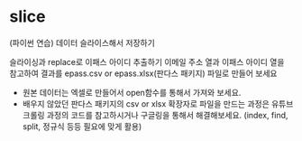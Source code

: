 # slice
(파이썬 연습) 데이터 슬라이스해서 저장하기

슬라이싱과 replace로 이패스 아이디 추출하기
이메일 주소 열과 이패스 아이디 열을 참고하여 결과를 
epass.csv or epass.xlsx(판다스 패키지) 파일로 만들어 보세요

* 원본 데이터는 엑셀로 만들어서 open함수를 통해서 가져와 보세요.
* 배우지 않았던 판다스 패키지의 csv or xlsx 확장자로 파일을 만드는 과정은 
유튜브 크롤링 과정의 코드를 참고하시거나 구글링을 통해서 해결해보세요.
(index, find, split, 정규식 등등 필요에 맞게 활용)
